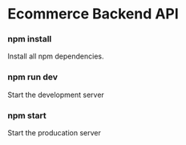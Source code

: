 # Ecommerce Backend API

### npm install
Install all npm dependencies.

### npm run dev
Start the development server

### npm start
Start the producation server